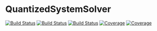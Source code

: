 # QuantizedSystemSolver

[![Build Status](https://github.com/mongibellili/QuantizedSystemSolver.jl/actions/workflows/CI.yml/badge.svg?branch=master)](https://github.com/mongibellili/QuantizedSystemSolver.jl/actions/workflows/CI.yml?query=branch%3Amaster)
[![Build Status](https://travis-ci.com/mongibellili/QuantizedSystemSolver.jl.svg?branch=master)](https://travis-ci.com/mongibellili/QuantizedSystemSolver.jl)
[![Build Status](https://ci.appveyor.com/api/projects/status/github/mongibellili/QuantizedSystemSolver.jl?svg=true)](https://ci.appveyor.com/project/mongibellili/QuantizedSystemSolver-jl)
[![Coverage](https://codecov.io/gh/mongibellili/QuantizedSystemSolver.jl/branch/master/graph/badge.svg)](https://codecov.io/gh/mongibellili/QuantizedSystemSolver.jl)
[![Coverage](https://coveralls.io/repos/github/mongibellili/QuantizedSystemSolver.jl/badge.svg?branch=master)](https://coveralls.io/github/mongibellili/QuantizedSystemSolver.jl?branch=master)
